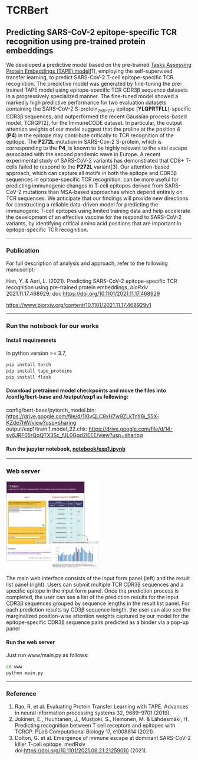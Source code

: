 # TCRBert
## Predicting SARS-CoV-2 epitope-specific TCR recognition using pre-trained protein embeddings
We developed a predictive model based on the pre-trained <a href='https://arxiv.org/abs/1906.08230'>Tasks Assessing Protein Embeddings (TAPE) model</a>[1], employing the self-supervised transfer learning, to predict SARS-CoV-2 T-cell epitope-specific TCR recognition. The predictive model was generated by fine-tuning the pre-trained TAPE model using epitope-specific TCR CDR3β sequence datasets in a progressively specialized manner. The fine-tuned model showed a markedly high predictive performance for two evaluation datasets containing the SARS-CoV-2 S-protein<sub>269-277</sub> epitope (<b>YLQPRTFLL</b>)-specific CDR3β sequences, and outperformed the recent Gaussian process-based model, TCRGP[2], for the ImmuneCODE dataset. In particular, the output attention weights of our model suggest that the proline at the position 4 (<b>P4</b>) in the epitope may contribute critically to TCR recognition of the epitope. The <b>P272L</b> mutation in SARS-Cov-2 S-protein, which is corresponding to the <b>P4</b>, is known to be highly relevant to the viral escape associated with the second pandemic wave in Europe.
A recent experimental study of SARS-CoV-2 variants has demonstrated that CD8+ T-cells failed to respond to the <b>P272L</b> variant[3]. Our attention-based approach, which can capture all motifs in both the epitope and CDR3β sequences in epitope-specific TCR recognition, can be more useful for predicting immunogenic changes in T-cell epitopes derived from SARS-CoV-2 mutations than MSA-based approaches which depend entirely on TCR sequences. We anticipate that our findings will provide new directions for constructing a reliable data-driven model for predicting the immunogenic T-cell epitopes using limited training data and help accelerate the development of an effective vaccine for the respond to SARS-CoV-2 variants, by identifying critical amino acid positions that are important in epitope-specific TCR recognition.

<hr>

### Publication
For full description of analysis and approach, refer to the following manuscript:

Han, Y. & Aeri, L. (2021). Predicting SARS-CoV-2 epitope-specific TCR recognition using pre-trained protein embeddings, _bioRxiv_ 2021.11.17.468929; doi: https://doi.org/10.1101/2021.11.17.468929

https://www.biorxiv.org/content/10.1101/2021.11.17.468929v1

<hr>

### Run the notebook for our works
#### Install requiremnets
In python version >= 3.7,
```bash
pip install torch
pip install tape_proteins
pip install flask
```
#### Download pretrained model checkpoints and move the files into /config/bert-base and /output/exp1 as following:
config/bert-base/pytorch_model.bin: https://drive.google.com/file/d/1XIvQLC8xH7w9ZLkTnY8i_55X-KZde7hW/view?usp=sharing <br>
output/exp1/train.1.model_22.chk: https://drive.google.com/file/d/14-sy6JRF05rQqQTX3Sc_fJL0Ggd2lEEE/view?usp=sharing

#### Run the jupyter notebook, <a href='notebook/exp1.ipynb'>notebook/exp1.ipynb</a>

<hr>

### Web server

<img src="webserver.png" width="50%">
<p>
The main web interface consists of the input form panel (left) and the result list panel (right). 
Users can submit multiple TCR CDR3β sequences and a specific epitope in the input form panel. 
Once the prediction process is completed, the user can see a list of the prediction results for the input CDR3β sequences grouped by sequence lengths in the result list panel. 
For each prediction results by CD3β sequence length, the user can also see the marginalized position-wise attention weights captured by our model for the epitope-specific CDR3β sequence pairs predicted as a binder via a pop-up panel
</p>

#### Run the web server
Just run www/main.py as follows:

```bash
cd www
python main.py
```
<hr>

### Reference
1. Rao, R. et al. Evaluating Protein Transfer Learning with TAPE. Advances in neural information processing systems 32, 9689–9701 (2019).
2. Jokinen, E., Huuhtanen, J., Mustjoki, S., Heinonen, M. & Lähdesmäki, H. Predicting recognition between T cell receptors and epitopes with TCRGP. PLoS Computational Biology 17, e1008814 (2021). 
3. Dolton, G. et al. Emergence of immune escape at dominant SARS-CoV-2 killer T-cell epitope. medRxiv doi:https://doi.org/10.1101/2021.06.21.21259010 (2021).
